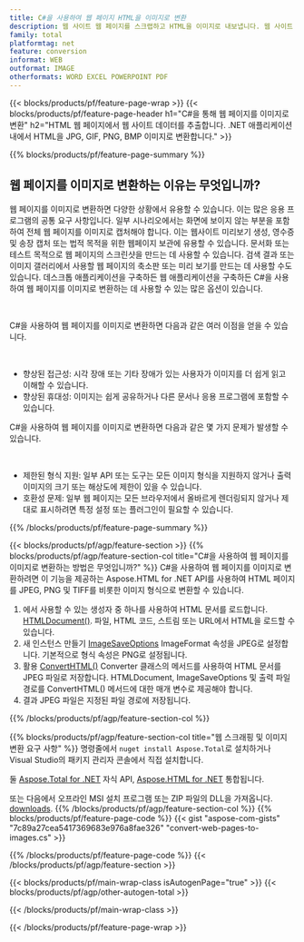 ```yaml
---
title: C#을 사용하여 웹 페이지 HTML을 이미지로 변환
description: 웹 사이트 웹 페이지를 스크랩하고 HTML을 이미지로 내보냅니다. 웹 사이트 데이터를 JPEG, PNG, GIF, BMP 등으로 스크랩하는 .NET 애플리케이션을 개발합니다. 
family: total
platformtag: net
feature: conversion
informat: WEB
outformat: IMAGE
otherformats: WORD EXCEL POWERPOINT PDF
---
```

{{< blocks/products/pf/feature-page-wrap >}}
{{< blocks/products/pf/feature-page-header h1="C#을 통해 웹 페이지를 이미지로 변환" h2="HTML 웹 페이지에서 웹 사이트 데이터를 추출합니다. .NET 애플리케이션 내에서 HTML을 JPG, GIF, PNG, BMP 이미지로 변환합니다." >}}

{{% blocks/products/pf/feature-page-summary %}}

<h2 class="heading-border">웹 페이지를 이미지로 변환하는 이유는 무엇입니까?</h2>
<p>웹 페이지를 이미지로 변환하면 다양한 상황에서 유용할 수 있습니다. 이는 많은 응용 프로그램의 공통 요구 사항입니다. 일부 시나리오에서는 화면에 보이지 않는 부분을 포함하여 전체 웹 페이지를 이미지로 캡처해야 합니다. 이는 웹사이트 미리보기 생성, 영수증 및 송장 캡처 또는 법적 목적을 위한 웹페이지 보관에 유용할 수 있습니다. 문서화 또는 테스트 목적으로 웹 페이지의 스크린샷을 만드는 데 사용할 수 있습니다. 검색 결과 또는 이미지 갤러리에서 사용할 웹 페이지의 축소판 또는 미리 보기를 만드는 데 사용할 수도 있습니다. 데스크톱 애플리케이션을 구축하든 웹 애플리케이션을 구축하든 C#을 사용하여 웹 페이지를 이미지로 변환하는 데 사용할 수 있는 많은 옵션이 있습니다.</p><br />

<p>C#을 사용하여 웹 페이지를 이미지로 변환하면 다음과 같은 여러 이점을 얻을 수 있습니다.</p><br />
<ul>
<li>향상된 접근성: 시각 장애 또는 기타 장애가 있는 사용자가 이미지를 더 쉽게 읽고 이해할 수 있습니다.</li>
<li>향상된 휴대성: 이미지는 쉽게 공유하거나 다른 문서나 응용 프로그램에 포함할 수 있습니다.</li>
</ul>
<p>C#을 사용하여 웹 페이지를 이미지로 변환하면 다음과 같은 몇 가지 문제가 발생할 수 있습니다.</p><br />
<ul>
<li>제한된 형식 지원: 일부 API 또는 도구는 모든 이미지 형식을 지원하지 않거나 출력 이미지의 크기 또는 해상도에 제한이 있을 수 있습니다.</li>
<li>호환성 문제: 일부 웹 페이지는 모든 브라우저에서 올바르게 렌더링되지 않거나 제대로 표시하려면 특정 설정 또는 플러그인이 필요할 수 있습니다.</li>
</ul>
{{% /blocks/products/pf/feature-page-summary  %}}

{{< blocks/products/pf/agp/feature-section >}}
{{% blocks/products/pf/agp/feature-section-col title="C#을 사용하여 웹 페이지를 이미지로 변환하는 방법은 무엇입니까?" %}}
C#을 사용하여 웹 페이지를 이미지로 변환하려면 이 기능을 제공하는 Aspose.HTML for .NET API를 사용하여 HTML 페이지를 JPEG, PNG 및 TIFF를 비롯한 이미지 형식으로 변환할 수 있습니다.</p>

1. 에서 사용할 수 있는 생성자 중 하나를 사용하여 HTML 문서를 로드합니다. [HTMLDocument()](https://reference.aspose.com/html/net/aspose.html/htmldocument/). 파일, HTML 코드, 스트림 또는 URL에서 HTML을 로드할 수 있습니다.
2. 새 인스턴스 만들기 [ImageSaveOptions](https://reference.aspose.com/html/net/aspose.html.saving/imagesaveoptions/) ImageFormat 속성을 JPEG로 설정합니다. 기본적으로 형식 속성은 PNG로 설정됩니다.
3. 활용 [ConvertHTML()](https://reference.aspose.com/html/net/aspose.html.converters/converter/converthtml/) Converter 클래스의 메서드를 사용하여 HTML 문서를 JPEG 파일로 저장합니다. HTMLDocument, ImageSaveOptions 및 출력 파일 경로를 ConvertHTML() 메서드에 대한 매개 변수로 제공해야 합니다.
4. 결과 JPEG 파일은 지정된 파일 경로에 저장됩니다.
 
{{% /blocks/products/pf/agp/feature-section-col %}}

{{% blocks/products/pf/agp/feature-section-col title="웹 스크래핑 및 이미지 변환 요구 사항" %}}
명령줄에서 ```nuget install Aspose.Total```로 설치하거나 Visual Studio의 패키지 관리자 콘솔에서 직접 설치합니다.

둘 [Aspose.Total for .NET](https://products.aspose.com/total/net/) 자식 API, [Aspose.HTML for .NET](https://products.aspose.com/html/net/) 통합됩니다.

또는 다음에서 오프라인 MSI 설치 프로그램 또는 ZIP 파일의 DLL을 가져옵니다. [downloads](https://releases.aspose.com/total/net).
{{% /blocks/products/pf/agp/feature-section-col %}}
{{% blocks/products/pf/feature-page-code %}}
{{< gist "aspose-com-gists" "7c89a27cea5417369683e976a8fae326" "convert-web-pages-to-images.cs" >}}

{{% /blocks/products/pf/feature-page-code %}}
{{< /blocks/products/pf/agp/feature-section >}}

{{< blocks/products/pf/main-wrap-class isAutogenPage="true" >}}
{{< blocks/products/pf/agp/other-autogen-total >}}

{{< /blocks/products/pf/main-wrap-class >}}

{{< /blocks/products/pf/feature-page-wrap >}}